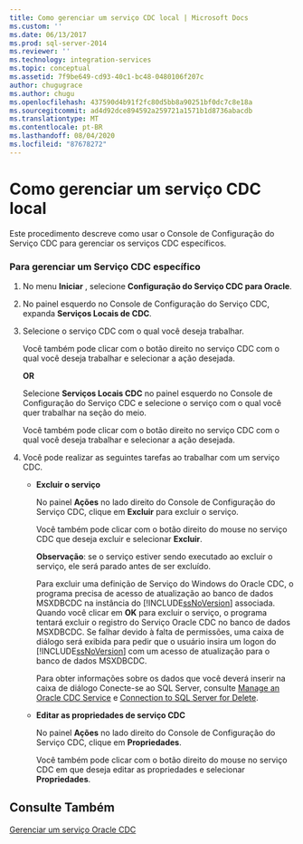 ```yaml
---
title: Como gerenciar um serviço CDC local | Microsoft Docs
ms.custom: ''
ms.date: 06/13/2017
ms.prod: sql-server-2014
ms.reviewer: ''
ms.technology: integration-services
ms.topic: conceptual
ms.assetid: 7f9be649-cd93-40c1-bc48-0480106f207c
author: chugugrace
ms.author: chugu
ms.openlocfilehash: 437590d4b91f2fc80d5bb8a90251bf0dc7c8e18a
ms.sourcegitcommit: ad4d92dce894592a259721a1571b1d8736abacdb
ms.translationtype: MT
ms.contentlocale: pt-BR
ms.lasthandoff: 08/04/2020
ms.locfileid: "87678272"
---
```

# <a name="how-to-manage-a-local-cdc-service"></a>Como gerenciar um serviço CDC local
  Este procedimento descreve como usar o Console de Configuração do Serviço CDC para gerenciar os serviços CDC específicos.  
  
### <a name="to-manage-a-specific-cdc-service"></a>Para gerenciar um Serviço CDC específico  
  
1.  No menu **Iniciar** , selecione **Configuração do Serviço CDC para Oracle**.  
  
2.  No painel esquerdo no Console de Configuração do Serviço CDC, expanda **Serviços Locais de CDC**.  
  
3.  Selecione o serviço CDC com o qual você deseja trabalhar.  
  
     Você também pode clicar com o botão direito no serviço CDC com o qual você deseja trabalhar e selecionar a ação desejada.  
  
     **OR**  
  
     Selecione **Serviços Locais CDC** no painel esquerdo no Console de Configuração do Serviço CDC e selecione o serviço com o qual você quer trabalhar na seção do meio.  
  
     Você também pode clicar com o botão direito no serviço CDC com o qual você deseja trabalhar e selecionar a ação desejada.  
  
4.  Você pode realizar as seguintes tarefas ao trabalhar com um serviço CDC.  
  
    -   **Excluir o serviço**  
  
         No painel **Ações** no lado direito do Console de Configuração do Serviço CDC, clique em **Excluir** para excluir o serviço.  
  
         Você também pode clicar com o botão direito do mouse no serviço CDC que deseja excluir e selecionar **Excluir**.  
  
         **Observação**: se o serviço estiver sendo executado ao excluir o serviço, ele será parado antes de ser excluído.  
  
         Para excluir uma definição de Serviço do Windows do Oracle CDC, o programa precisa de acesso de atualização ao banco de dados MSXDBCDC na instância do [!INCLUDE[ssNoVersion](../../includes/ssnoversion-md.md)] associada. Quando você clicar em **OK** para excluir o serviço, o programa tentará excluir o registro do Serviço Oracle CDC no banco de dados MSXDBCDC. Se falhar devido à falta de permissões, uma caixa de diálogo será exibida para pedir que o usuário insira um logon do [!INCLUDE[ssNoVersion](../../includes/ssnoversion-md.md)] com um acesso de atualização para o banco de dados MSXDBCDC.  
  
         Para obter informações sobre os dados que você deverá inserir na caixa de diálogo Conecte-se ao SQL Server, consulte [Manage an Oracle CDC Service](manage-an-oracle-cdc-service.md) e [Connection to SQL Server for Delete](connection-to-sql-server-for-delete.md).  
  
    -   **Editar as propriedades de serviço CDC**  
  
         No painel **Ações** no lado direito do Console de Configuração do Serviço CDC, clique em **Propriedades**.  
  
         Você também pode clicar com o botão direito do mouse no serviço CDC em que deseja editar as propriedades e selecionar **Propriedades**.  
  
## <a name="see-also"></a>Consulte Também  
 [Gerenciar um serviço Oracle CDC](manage-an-oracle-cdc-service.md)  
  
  
